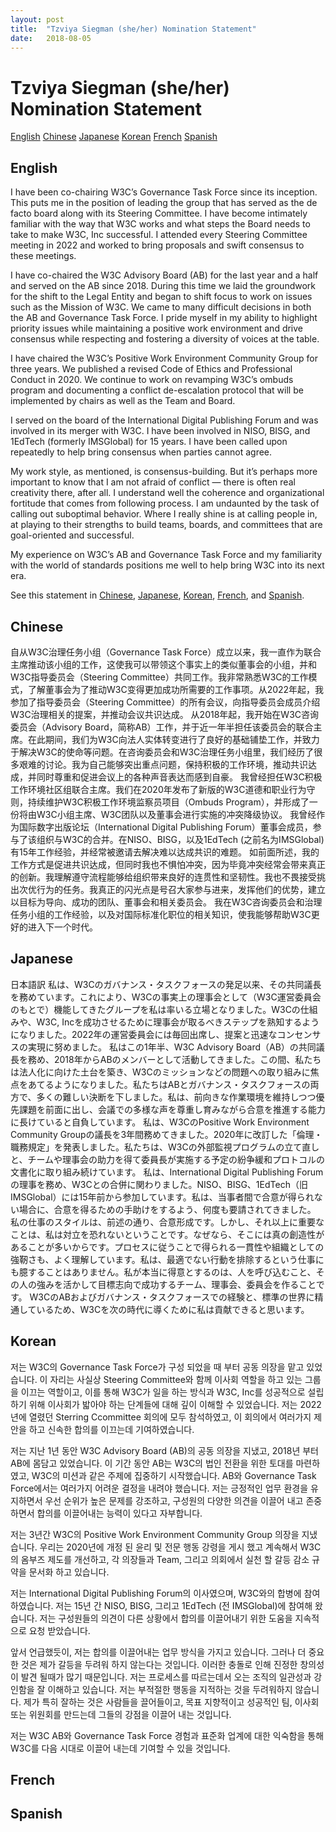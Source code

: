 ```yaml
---
layout: post
title:  "Tzviya Siegman (she/her) Nomination Statement"
date:   2018-08-05
---
```


# Tzviya Siegman (she/her) Nomination Statement
[English](#English)
[Chinese](#Chinese)
[Japanese](#Japanese)
[Korean](#Korean)
[French](#French)
[Spanish](#Spanish)

## English

I have been co-chairing W3C’s Governance Task Force since its inception. This puts me in the position of leading the group that has served as the de facto board along with its Steering Committee. I have become intimately familiar with the way that W3C works and what steps the Board needs to take to make W3C, Inc successful. I attended every Steering Committee meeting in 2022 and worked to bring proposals and swift consensus to these meetings. 

I have co-chaired the W3C Advisory Board (AB) for the last year and a half and served on the AB since 2018. During this time we laid the groundwork for the shift to the Legal Entity and began to shift focus to work on issues such as the Mission of W3C. We came to many difficult decisions in both the AB and Governance Task Force. I pride myself in my ability to highlight priority issues while maintaining a positive work environment and drive consensus while respecting and fostering a diversity of voices at the table.

I have chaired the W3C’s Positive Work Environment Community Group for three years. We published a revised Code of Ethics and Professional Conduct in 2020. We continue to work on revamping W3C’s ombuds program and documenting a conflict de-escalation protocol that will be implemented by chairs as well as the Team and Board.

I served on the board of the International Digital Publishing Forum and was involved in its merger with W3C. I have been involved in NISO, BISG, and 1EdTech (formerly IMSGlobal) for 15 years. I have been called upon repeatedly to help bring consensus when parties cannot agree. 

My work style, as mentioned, is consensus-building. But it’s perhaps more important to know that I am not afraid of conflict — there is often real creativity there, after all. I understand well the coherence and organizational fortitude that comes from following process. I am undaunted by the task of calling out suboptimal behavior. Where I really shine is at calling people in, at playing to their strengths to build teams, boards, and committees that are goal-oriented and successful.  

My experience on W3C’s AB and Governance Task Force and my familiarity with the world of standards positions me well to help bring W3C into its next era.

See this statement in [Chinese](#Chinese), [Japanese](#Japanese), [Korean](#Korean), [French](#French), and [Spanish](#Spanish). 

## Chinese 
自从W3C治理任务小组（Governance Task Force）成立以来，我一直作为联合主席推动该小组的工作，这使我可以带领这个事实上的类似董事会的小组，并和W3C指导委员会（Steering Committee）共同工作。我非常熟悉W3C的工作模式，了解董事会为了推动W3C变得更加成功所需要的工作事项。从2022年起，我参加了指导委员会（Steering Committee）的所有会议，向指导委员会成员介绍W3C治理相关的提案，并推动会议共识达成。
从2018年起，我开始在W3C咨询委员会（Advisory Board，简称AB）工作，并于近一年半担任该委员会的联合主席。在此期间，我们为W3C向法人实体转变进行了良好的基础铺垫工作，并致力于解决W3C的使命等问题。在咨询委员会和W3C治理任务小组里，我们经历了很多艰难的讨论。我为自己能够突出重点问题，保持积极的工作环境，推动共识达成，并同时尊重和促进会议上的各种声音表达而感到自豪。
我曾经担任W3C积极工作环境社区组联合主席。我们在2020年发布了新版的W3C道德和职业行为守则，持续维护W3C积极工作环境监察员项目（Ombuds Program），并形成了一份将由W3C小组主席、W3C团队以及董事会进行实施的冲突降级协议。
我曾经作为国际数字出版论坛（International Digital Publishing Forum）董事会成员，参与了该组织与W3C的合并。在NISO、BISG，以及1EdTech (之前名为IMSGlobal)有15年工作经验，并经常被邀请去解决难以达成共识的难题。
如前面所述，我的工作方式是促进共识达成，但同时我也不惧怕冲突，因为毕竟冲突经常会带来真正的创新。我理解遵守流程能够给组织带来良好的连贯性和坚韧性。我也不畏接受挑出次优行为的任务。我真正的闪光点是号召大家参与进来，发挥他们的优势，建立以目标为导向、成功的团队、董事会和相关委员会。
我在W3C咨询委员会和治理任务小组的工作经验，以及对国际标准化职位的相关知识，使我能够帮助W3C更好的进入下一个时代。

## Japanese

日本語訳
私は、W3Cのガバナンス・タスクフォースの発足以来、その共同議長を務めています。これにより、W3Cの事実上の理事会として（W3C運営委員会のもとで）機能してきたグループを私は率いる立場となりました。W3Cの仕組みや、W3C, Incを成功させるために理事会が取るべきステップを熟知するようになりました。2022年の運営委員会には毎回出席し、提案と迅速なコンセンサスの実現に努めました。
私はこの1年半、W3C Advisory Board（AB）の共同議長を務め、2018年からABのメンバーとして活動してきました。この間、私たちは法人化に向けた土台を築き、W3Cのミッションなどの問題への取り組みに焦点をあてるようになりました。私たちはABとガバナンス・タスクフォースの両方で、多くの難しい決断を下しました。私は、前向きな作業環境を維持しつつ優先課題を前面に出し、会議での多様な声を尊重し育みながら合意を推進する能力に長けていると自負しています。
私は、W3CのPositive Work Environment Community Groupの議長を3年間務めてきました。2020年に改訂した「倫理・職務規定」を発表しました。私たちは、W3Cの外部監視プログラムの立て直しと、チームや理事会の助力を得て委員長が実施する予定の紛争緩和プロトコルの文書化に取り組み続けています。
私は、International Digital Publishing Forumの理事を務め、W3Cとの合併に関わりました。NISO、BISG、1EdTech（旧IMSGlobal）には15年前から参加しています。私は、当事者間で合意が得られない場合に、合意を得るための手助けをするよう、何度も要請されてきました。
私の仕事のスタイルは、前述の通り、合意形成です。しかし、それ以上に重要なことは、私は対立を恐れないということです。なぜなら、そこには真の創造性があることが多いからです。プロセスに従うことで得られる一貫性や組織としての強靭さも、よく理解しています。私は、最適でない行動を排除するという仕事にも臆することはありません。私が本当に得意とするのは、人を呼び込むこと、その人の強みを活かして目標志向で成功するチーム、理事会、委員会を作ることです。 
W3CのABおよびガバナンス・タスクフォースでの経験と、標準の世界に精通しているため、W3Cを次の時代に導くために私は貢献できると思います。

## Korean 

저는 W3C의 Governance Task Force가 구성 되었을 때 부터 공동 의장을 맡고 있었습니다. 이 자리는 사실상 Steering Committee와 함께 이사회 역할을 하고 있는 그룹을 이끄는 역할이고, 이를 통해 W3C가 일을 하는 방식과 W3C, Inc를 성공적으로 설립하기 위해 이사회가 밟아야 하는 단계들에 대해 깊이 이해할 수 있었습니다. 저는 2022년에 열렸던 Sterring Ccommittee 회의에 모두 참석하였고, 이 회의에서 여러가지 제안을 하고 신속한 합의를 이끄는데 기여하였습니다.

저는 지난 1년 동안 W3C Advisory Board (AB)의 공동 의장을 지냈고, 2018년 부터 AB에 몸담고 있었습니다. 이 기간 동안 AB는 W3C의 법인 전환을 위한 토대를 마련하였고, W3C의 미션과 같은 주제에 집중하기 시작했습니다. AB와 Governance Task Force에서는 여러가지 어려운 결정을 내려야 했습니다. 저는 긍정적인 업무 환경을 유지하면서 우선 순위가 높은 문제를 강조하고, 구성원의 다양한 의견을 이끌어 내고 존중하면서 합의를 이끌어내는 능력이 있다고 자부합니다.

저는 3년간 W3C의 Positive Work Environment Community Group 의장을 지냈습니다. 우리는 2020년에 개정 된 윤리 및 전문 행동 강령을 게시 했고 계속해서 W3C의 옴부즈 제도를 개선하고, 각 의장들과 Team, 그리고 의회에서 실천 할 갈등 감소 규약을 문서화 하고 있습니다.

저는 International Digital Publishing Forum의 이사였으며, W3C와의 합병에 참여하였습니다. 저는 15년 간 NISO, BISG, 그리고 1EdTech (전 IMSGlobal)에 참여해 왔습니다. 저는 구성원들의 의견이 다른 상황에서 합의를 이끌어내기 위한 도움을 지속적으로 요청 받았습니다.

앞서 언급했듯이, 저는 합의를 이끌어내는 업무 방식을 가지고 있습니다. 그러나 더 중요한 것은 제가 갈등을 두려워 하지 않는다는 것입니다. 이러한 충돌로 인해 진정한 창의성이 발견 될때가 많기 때문입니다. 저는 프로세스를 따르는데서 오는 조직의 일관성과 강인함을 잘 이해하고 있습니다. 저는 부적절한 행동을 지적하는 것을 두려워하지 않습니다. 제가 특히 잘하는 것은 사람들을 끌어들이고, 목표 지향적이고 성공적인 팀, 이사회 또는 위원회를 만드는데 그들의 강점을 이끌어 내는 것입니다.

저는 W3C AB와 Governance Task Force 경험과 표준화 업계에 대한 익숙함을 통해 W3C를 다음 시대로 이끌어 내는데 기여할 수 있을 것입니다.

## French

## Spanish
